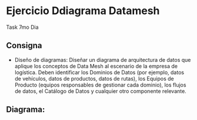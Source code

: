 # Ejercicio Ddiagrama Datamesh

Task 7mo Dia

## Consigna

- Diseño de diagramas: 
Diseñar un diagrama de arquitectura de datos que aplique los conceptos de Data Mesh al escenario de la empresa de logística. Deben identificar los Dominios de Datos (por ejemplo, datos de vehículos, datos de productos, datos de rutas), los Equipos de Producto (equipos responsables de gestionar cada dominio), los flujos de datos, el Catálogo de Datos y cualquier otro componente relevante.

## Diagrama: 